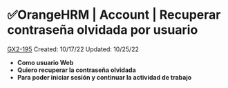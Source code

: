 # ✅OrangeHRM | Account | Recuperar contraseña olvidada por usuario

[GX2-195](https://upexgalaxy3.atlassian.net/browse/GX2-195) Created: 10/17/22 Updated: 10/25/22

*   **Como usuario Web**
*   **Quiero recuperar la contraseña olvidada**
*   **Para poder iniciar sesión y continuar la actividad de trabajo**